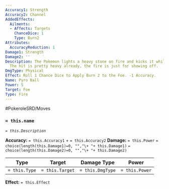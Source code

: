 ```yaml
---
Accuracy1: Strength
Accuracy2: Channel
AddedEffects:
  Ailments:
  - Affects: Targets
    ChanceDice: 1
    Type: Burn2
Attributes:
  AccuracyReduction: 1
Damage1: Strength
Damage2: ''
Description: The Pokemon lights a heavy stone on fire and kicks it while it's ablaze.
  The hit is pretty heavy already, the fire is just for showing off.
DmgType: Physical
Effect: Roll 1 Chance Dice to Apply Burn 2 to the Foe. -1 Accuracy.
Name: Pyro Ball
Power: 5
Target: Foe
Type: Fire
---
```


#PokeroleSRD/Moves

### `= this.name` 
*`= this.Description`*

**Accuracy:** `= this.Accuracy1` + `= this.Accuracy2`
**Damage:** `= this.Power` `= choice(length(this.Damage1)=0, "","\+ "+ this.Damage1)` `= choice(length(this.Damage2)=0, "","\+ "+ this.Damage2)`

| Type          | Target          | Damage Type          | Power          |
| ------------- | --------------- | ---------------- | -------------- |
| `= this.Type` | `= this.Target` | `= this.DmgType` | `= this.Power` | 

**Effect:** `= this.Effect`